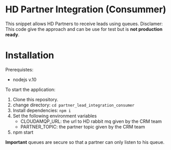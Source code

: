 # HD Partner Integration (Consummer)

This snippet allows HD Partners to receive leads using queues.
Disclamer: This code give the approach and can be use for test but is
**not production ready**.

# Installation

Prerequistes:
  - nodejs v.10

To start the application:
  1. Clone this repository.
  2. change directory: ```cd partner_lead_integration_consumer```
  3. Install dependencies: ```npm i```
  4. Set the following environment variables
      - CLOUDAMQP_URL: the url to HD rabbit mq given by the CRM team
      - PARTNER_TOPIC: the partner topic given by the CRM team
  5. npm start

**Important** queues are secure so that a partner can only listen to his queue.

